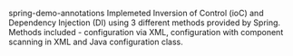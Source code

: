 spring-demo-annotations
Implemeted Inversion of Control (ioC) and Dependency Injection (DI) using 3 different methods provided by Spring. Methods included - configuration via XML, configuration with component scanning in XML and Java configuration class. 
